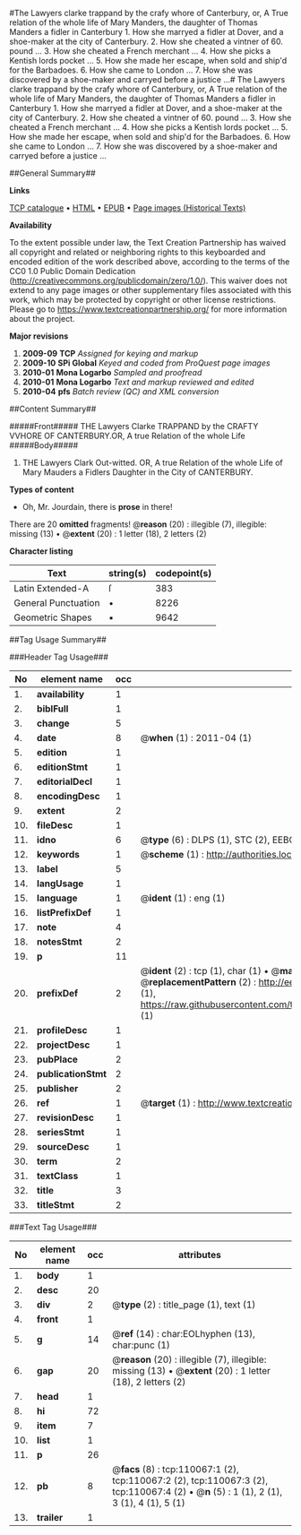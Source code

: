 #The Lawyers clarke trappand by the crafy whore of Canterbury, or, A True relation of the whole life of Mary Manders, the daughter of Thomas Manders a fidler in Canterbury 1. How she marryed a fidler at Dover, and a shoe-maker at the city of Canterbury. 2. How she cheated a vintner of 60. pound ... 3. How she cheated a French merchant ... 4. How she picks a    Kentish lords pocket ... 5. How she made her escape, when sold and ship'd for   the Barbadoes. 6. How she came to London ... 7. How she was discovered by a shoe-maker and carryed before a justice ...#
The Lawyers clarke trappand by the crafy whore of Canterbury, or, A True relation of the whole life of Mary Manders, the daughter of Thomas Manders a fidler in Canterbury 1. How she marryed a fidler at Dover, and a shoe-maker at the city of Canterbury. 2. How she cheated a vintner of 60. pound ... 3. How she cheated a French merchant ... 4. How she picks a    Kentish lords pocket ... 5. How she made her escape, when sold and ship'd for   the Barbadoes. 6. How she came to London ... 7. How she was discovered by a shoe-maker and carryed before a justice ...

##General Summary##

**Links**

[TCP catalogue](http://www.ota.ox.ac.uk/tcp/)  • 
[HTML](http://tei.it.ox.ac.uk/tcp/Texts-HTML/free/A49/A49826.html)  • 
[EPUB](http://tei.it.ox.ac.uk/tcp/Texts-EPUB/free/A49/A49826.epub) • 
[Page images (Historical Texts)](https://historicaltexts.jisc.ac.uk/eebo-27300321e)

**Availability**

To the extent possible under law, the Text Creation Partnership has waived all copyright and related or neighboring rights to this keyboarded and encoded edition of the work described above, according to the terms of the CC0 1.0 Public Domain Dedication (http://creativecommons.org/publicdomain/zero/1.0/). This waiver does not extend to any page images or other supplementary files associated with this work, which may be protected by copyright or other license restrictions. Please go to https://www.textcreationpartnership.org/ for more information about the project.

**Major revisions**

1. __2009-09__ __TCP__ *Assigned for keying and markup*
1. __2009-10__ __SPi Global__ *Keyed and coded from ProQuest page images*
1. __2010-01__ __Mona Logarbo__ *Sampled and proofread*
1. __2010-01__ __Mona Logarbo__ *Text and markup reviewed and edited*
1. __2010-04__ __pfs__ *Batch review (QC) and XML conversion*

##Content Summary##

#####Front#####
THE Lawyers Clarke TRAPPAND by the CRAFTY VVHORE OF CANTERBURY.OR, A true Relation of the whole Life
#####Body#####

1. THE Lawyers Clark Out-witted. OR, A true Relation of the whole Life of Mary Mauders a Fidlers Daughter in the City of CANTERBURY.

**Types of content**

  * Oh, Mr. Jourdain, there is **prose** in there!

There are 20 **omitted** fragments! 
 @__reason__ (20) : illegible (7), illegible: missing (13)  •  @__extent__ (20) : 1 letter (18), 2 letters (2)

**Character listing**


|Text|string(s)|codepoint(s)|
|---|---|---|
|Latin Extended-A|ſ|383|
|General Punctuation|•|8226|
|Geometric Shapes|▪|9642|

##Tag Usage Summary##

###Header Tag Usage###

|No|element name|occ|attributes|
|---|---|---|---|
|1.|__availability__|1||
|2.|__biblFull__|1||
|3.|__change__|5||
|4.|__date__|8| @__when__ (1) : 2011-04 (1)|
|5.|__edition__|1||
|6.|__editionStmt__|1||
|7.|__editorialDecl__|1||
|8.|__encodingDesc__|1||
|9.|__extent__|2||
|10.|__fileDesc__|1||
|11.|__idno__|6| @__type__ (6) : DLPS (1), STC (2), EEBO-CITATION (1), OCLC (1), VID (1)|
|12.|__keywords__|1| @__scheme__ (1) : http://authorities.loc.gov/ (1)|
|13.|__label__|5||
|14.|__langUsage__|1||
|15.|__language__|1| @__ident__ (1) : eng (1)|
|16.|__listPrefixDef__|1||
|17.|__note__|4||
|18.|__notesStmt__|2||
|19.|__p__|11||
|20.|__prefixDef__|2| @__ident__ (2) : tcp (1), char (1)  •  @__matchPattern__ (2) : ([0-9\-]+):([0-9IVX]+) (1), (.+) (1)  •  @__replacementPattern__ (2) : http://eebo.chadwyck.com/downloadtiff?vid=$1&page=$2 (1), https://raw.githubusercontent.com/textcreationpartnership/Texts/master/tcpchars.xml#$1 (1)|
|21.|__profileDesc__|1||
|22.|__projectDesc__|1||
|23.|__pubPlace__|2||
|24.|__publicationStmt__|2||
|25.|__publisher__|2||
|26.|__ref__|1| @__target__ (1) : http://www.textcreationpartnership.org/docs/. (1)|
|27.|__revisionDesc__|1||
|28.|__seriesStmt__|1||
|29.|__sourceDesc__|1||
|30.|__term__|2||
|31.|__textClass__|1||
|32.|__title__|3||
|33.|__titleStmt__|2||


###Text Tag Usage###

|No|element name|occ|attributes|
|---|---|---|---|
|1.|__body__|1||
|2.|__desc__|20||
|3.|__div__|2| @__type__ (2) : title_page (1), text (1)|
|4.|__front__|1||
|5.|__g__|14| @__ref__ (14) : char:EOLhyphen (13), char:punc (1)|
|6.|__gap__|20| @__reason__ (20) : illegible (7), illegible: missing (13)  •  @__extent__ (20) : 1 letter (18), 2 letters (2)|
|7.|__head__|1||
|8.|__hi__|72||
|9.|__item__|7||
|10.|__list__|1||
|11.|__p__|26||
|12.|__pb__|8| @__facs__ (8) : tcp:110067:1 (2), tcp:110067:2 (2), tcp:110067:3 (2), tcp:110067:4 (2)  •  @__n__ (5) : 1 (1), 2 (1), 3 (1), 4 (1), 5 (1)|
|13.|__trailer__|1||
